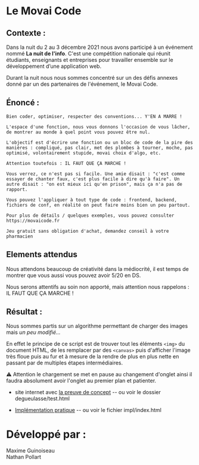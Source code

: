 # Le Movai Code

## Contexte :

Dans la nuit du 2 au 3 décembre 2021 nous avons participé à un événement nommé **La nuit de l'info**. C'est une compétition nationale qui réunit étudiants, enseignants et entreprises pour travailler ensemble sur le développement d’une application web.

Durant la nuit nous nous sommes concentré sur un des défis annexes donné par un des partenaires de l'événement, le Movai Code. 

## Énoncé : 
```
Bien coder, optimiser, respecter des conventions... Y'EN A MARRE !

L'espace d'une fonction, nous vous donnons l'occasion de vous lâcher, de montrer au monde à quel point vous pouvez être nul.

L'objectif est d'écrire une fonction ou un bloc de code de la pire des manières : compliqué, pas clair, met des plombes à tourner, moche, pas optimisé, volontairement stupide, movai choix d'algo, etc.

Attention toutefois : IL FAUT QUE ÇA MARCHE !

Vous verrez, ce n'est pas si facile. Une amie disait : "c'est comme essayer de chanter faux, c'est plus facile à dire qu'à faire". Un autre disait : "on est mieux ici qu'en prison", mais ça n'a pas de rapport.

Vous pouvez l'appliquer à tout type de code : frontend, backend, fichiers de conf, en réalité on peut faire moins bien un peu partout.

Pour plus de détails / quelques exemples, vous pouvez consulter https://movaicode.fr

Jeu gratuit sans obligation d'achat, demandez conseil à votre pharmacien
```

## Elements attendus

Nous attendons beaucoup de créativité dans la médiocrité, il est temps de montrer que vous aussi vous pouvez avoir 5/20 en DS.

Nous serons attentifs au soin non apporté, mais attention nous rappelons : IL FAUT QUE ÇA MARCHE !


## Résultat :

Nous sommes partis sur un algorithme permettant de charger des images mais *un peu modifié...*

En effet le principe de ce script est de trouver tout les éléments `<img>` du document HTML, de les remplacer par des `<canvas>` puis d'afficher l'image très floue puis au fur et à mesure de la rendre de plus en plus nette en passant par de multiples étapes intermédiaires.

⚠ Attention le chargement se met en pause au changement d'onglet ainsi il faudra absolument avoir l'onglet au premier plan et patienter.


- site internet avec [la preuve de concept](https://competent-turing-060012.netlify.app/degueulasse/test.html) -- ou voir le dossier degueulasse/test.html

- [Implémentation pratique](https://competent-turing-060012.netlify.app/impl/index.html) -- ou voir le fichier impl/index.html

# Développé par :

Maxime Guinoiseau <br>
Nathan Pollart
